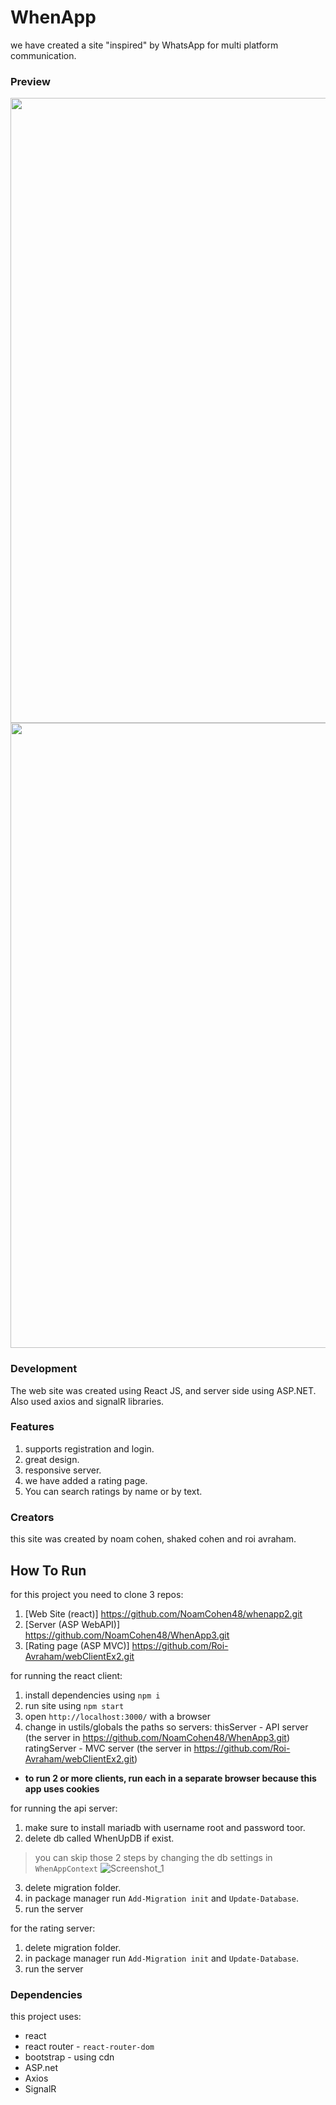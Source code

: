 # WhenApp
we have created a site "inspired" by WhatsApp for multi platform communication.

### Preview
<img src="https://user-images.githubusercontent.com/92931230/164974162-bfb6b82e-ffaa-4ef6-874c-aa6e72c4ee8a.png" width="1000">
<img src="https://user-images.githubusercontent.com/92931230/164974175-2a0fd857-3ee9-4827-869b-dd7363a85131.png" width="1000">

### Development
The web site was created using React JS, and server side using ASP.NET.
Also used axios and signalR libraries. 

### Features
1. supports registration and login.
2. great design.
3. responsive server.
4. we have added a rating page.
5. You can search ratings by name or by text.

### Creators
this site was created by noam cohen, shaked cohen and roi avraham.

## How To Run
for this project you need to clone 3 repos:
  1. [Web Site (react)] https://github.com/NoamCohen48/whenapp2.git
  2. [Server (ASP WebAPI)] https://github.com/NoamCohen48/WhenApp3.git
  3. [Rating page (ASP MVC)] https://github.com/Roi-Avraham/webClientEx2.git

for running the react client:
1. install dependencies using `npm i`
2. run site using `npm start`
3. open `http://localhost:3000/` with a browser
4. change in ustils/globals the paths so servers:
   thisServer - API server (the server in https://github.com/NoamCohen48/WhenApp3.git)
   ratingServer - MVC server (the server in https://github.com/Roi-Avraham/webClientEx2.git)
- **to run 2 or more clients, run each in a separate browser because this app uses cookies**

for running the api server:
1. make sure to install mariadb with username root and password toor.
2. delete db called WhenUpDB if exist.

> you can skip those 2 steps by changing the db settings in `WhenAppContext`
> ![Screenshot_1](https://user-images.githubusercontent.com/92931230/169861142-caac3fb0-8244-4c7c-a4b3-6d7413e2cf57.png)

3. delete migration folder.
4. in package manager run `Add-Migration init` and `Update-Database`.
5. run the server

for the rating server:
1. delete migration folder.
2. in package manager run `Add-Migration init` and `Update-Database`.
3. run the server

### Dependencies
this project uses:
- react
- react router - `react-router-dom`
- bootstrap - using cdn
- ASP.net
- Axios
- SignalR
